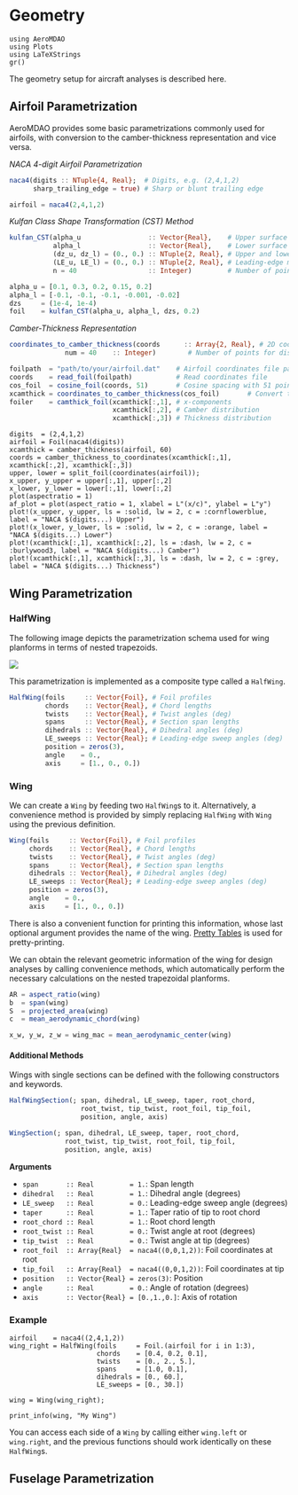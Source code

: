 # Geometry

```@setup aeromdao
using AeroMDAO
using Plots
using LaTeXStrings
gr()
```

The geometry setup for aircraft analyses is described here.

## Airfoil Parametrization

AeroMDAO provides some basic parametrizations commonly used for airfoils, with conversion to the camber-thickness representation and vice versa.

*NACA 4-digit Airfoil Parametrization*

```julia
naca4(digits :: NTuple{4, Real};  # Digits, e.g. (2,4,1,2)
      sharp_trailing_edge = true) # Sharp or blunt trailing edge
```

```julia
airfoil = naca4(2,4,1,2)
```

*Kulfan Class Shape Transformation (CST) Method*
```julia
kulfan_CST(alpha_u                 :: Vector{Real},    # Upper surface parameters
           alpha_l                 :: Vector{Real},    # Lower surface parameters
           (dz_u, dz_l) = (0., 0.) :: NTuple{2, Real}, # Upper and lower trailing edge points
           (LE_u, LE_l) = (0., 0.) :: NTuple{2, Real}, # Leading-edge modification coefficient
           n = 40                  :: Integer)         # Number of points on each surface
```

```julia
alpha_u = [0.1, 0.3, 0.2, 0.15, 0.2]
alpha_l = [-0.1, -0.1, -0.1, -0.001, -0.02]
dzs     = (1e-4, 1e-4)
foil    = kulfan_CST(alpha_u, alpha_l, dzs, 0.2)
```

*Camber-Thickness Representation*
```julia
coordinates_to_camber_thickness(coords      :: Array{2, Real}, # 2D coordinates
              num = 40    :: Integer)        # Number of points for distributions 
```

```julia
foilpath  = "path/to/your/airfoil.dat"    # Airfoil coordinates file path
coords    = read_foil(foilpath)           # Read coordinates file
cos_foil  = cosine_foil(coords, 51)       # Cosine spacing with 51 points on upper and lower surfaces
xcamthick = coordinates_to_camber_thickness(cos_foil)       # Convert to camber-thickness representation
foiler    = camthick_foil(xcamthick[:,1], # x-components
                          xcamthick[:,2], # Camber distribution
                          xcamthick[:,3]) # Thickness distribution
```

```@example aeromdao
digits  = (2,4,1,2)
airfoil = Foil(naca4(digits))
xcamthick = camber_thickness(airfoil, 60)
coords = camber_thickness_to_coordinates(xcamthick[:,1], xcamthick[:,2], xcamthick[:,3])
upper, lower = split_foil(coordinates(airfoil));
x_upper, y_upper = upper[:,1], upper[:,2]
x_lower, y_lower = lower[:,1], lower[:,2]
plot(aspectratio = 1)
af_plot = plot(aspect_ratio = 1, xlabel = L"(x/c)", ylabel = L"y")
plot!(x_upper, y_upper, ls = :solid, lw = 2, c = :cornflowerblue, label = "NACA $(digits...) Upper")
plot!(x_lower, y_lower, ls = :solid, lw = 2, c = :orange, label = "NACA $(digits...) Lower")
plot!(xcamthick[:,1], xcamthick[:,2], ls = :dash, lw = 2, c = :burlywood3, label = "NACA $(digits...) Camber")
plot!(xcamthick[:,1], xcamthick[:,3], ls = :dash, lw = 2, c = :grey, label = "NACA $(digits...) Thickness")
```

## Wing Parametrization

### HalfWing

The following image depicts the parametrization schema used for wing planforms in terms of nested trapezoids.

![](https://godot-bloggy.xyz/post/diagrams/WingGeometry.svg)

This parametrization is implemented as a composite type called a `HalfWing`.

```julia
HalfWing(foils     :: Vector{Foil}, # Foil profiles
         chords    :: Vector{Real}, # Chord lengths
         twists    :: Vector{Real}, # Twist angles (deg)
         spans     :: Vector{Real}, # Section span lengths
         dihedrals :: Vector{Real}, # Dihedral angles (deg)
         LE_sweeps :: Vector{Real}; # Leading-edge sweep angles (deg)
         position = zeros(3),
         angle    = 0.,
         axis     = [1., 0., 0.])
```

### Wing

We can create a `Wing` by feeding two `HalfWing`s to it. Alternatively, a convenience method is provided by simply replacing `HalfWing` with `Wing` using the previous definition.

```julia
Wing(foils     :: Vector{Foil}, # Foil profiles
     chords    :: Vector{Real}, # Chord lengths
     twists    :: Vector{Real}, # Twist angles (deg)
     spans     :: Vector{Real}, # Section span lengths
     dihedrals :: Vector{Real}, # Dihedral angles (deg)
     LE_sweeps :: Vector{Real}; # Leading-edge sweep angles (deg)
     position = zeros(3),
     angle    = 0.,
     axis     = [1., 0., 0.])
```

There is also a convenient function for printing this information, whose last optional argument provides the name of the wing. [Pretty Tables](https://github.com/ronisbr/PrettyTables.jl) is used for pretty-printing.

We can obtain the relevant geometric information of the wing for design analyses by calling convenience methods, which automatically perform the necessary calculations on the nested trapezoidal planforms.

```julia
AR = aspect_ratio(wing)
b  = span(wing)
S  = projected_area(wing)
c  = mean_aerodynamic_chord(wing)

x_w, y_w, z_w = wing_mac = mean_aerodynamic_center(wing)
```

#### Additional Methods

Wings with single sections can be defined with the following constructors and keywords.

```julia
HalfWingSection(; span, dihedral, LE_sweep, taper, root_chord,
                  root_twist, tip_twist, root_foil, tip_foil,
                  position, angle, axis)

WingSection(; span, dihedral, LE_sweep, taper, root_chord,
              root_twist, tip_twist, root_foil, tip_foil,
              position, angle, axis)
```
**Arguments**
- `span       :: Real         = 1.`: Span length 
- `dihedral   :: Real         = 1.`: Dihedral angle (degrees)
- `LE_sweep   :: Real         = 0.`: Leading-edge sweep angle (degrees)
- `taper      :: Real         = 1.`: Taper ratio of tip to root chord
- `root_chord :: Real         = 1.`: Root chord length
- `root_twist :: Real         = 0.`: Twist angle at root (degrees)
- `tip_twist  :: Real         = 0.`: Twist angle at tip (degrees)
- `root_foil  :: Array{Real}  = naca4((0,0,1,2))`: Foil coordinates at root
- `tip_foil   :: Array{Real}  = naca4((0,0,1,2))`: Foil coordinates at tip
- `position   :: Vector{Real} = zeros(3)`: Position
- `angle      :: Real         = 0.`: Angle of rotation (degrees)
- `axis       :: Vector{Real} = [0.,1.,0.]`: Axis of rotation

### Example

```@example aeromdao
airfoil    = naca4((2,4,1,2))
wing_right = HalfWing(foils     = Foil.(airfoil for i in 1:3),
                      chords    = [0.4, 0.2, 0.1],
                      twists    = [0., 2., 5.],
                      spans     = [1.0, 0.1],
                      dihedrals = [0., 60.],
                      LE_sweeps = [0., 30.])

wing = Wing(wing_right);

print_info(wing, "My Wing")
```

You can access each side of a `Wing` by calling either `wing.left` or `wing.right`, and the previous functions should work identically on these `HalfWing`s.

## Fuselage Parametrization